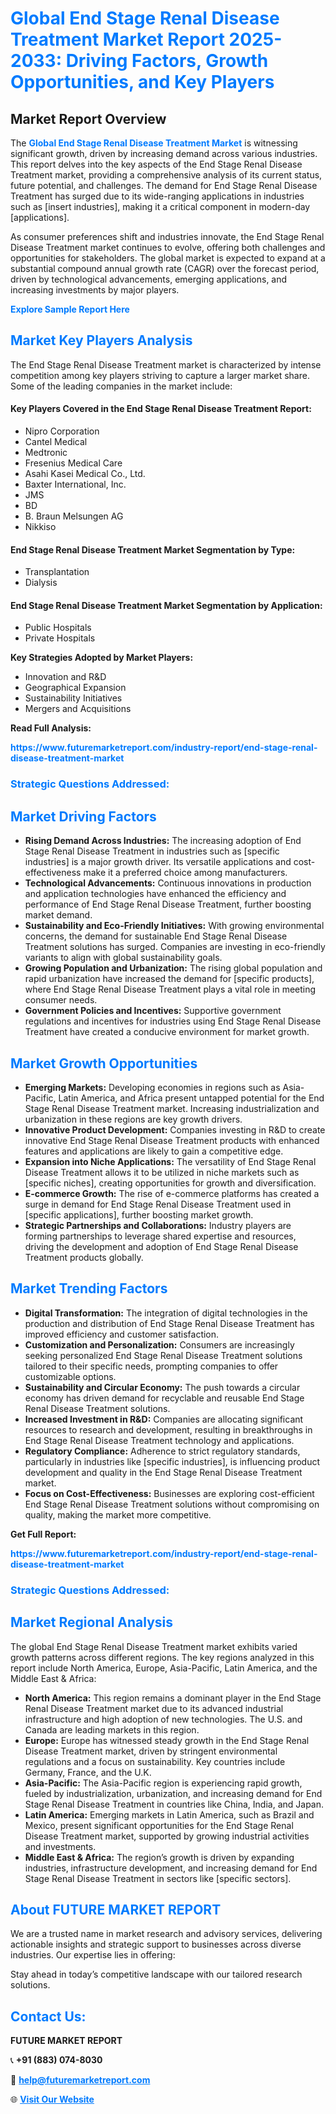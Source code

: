 <h1 style="color: #007BFF;">Global End Stage Renal Disease Treatment Market Report 2025-2033: Driving Factors, Growth Opportunities, and Key Players</h1>

<section id="overview">
<h2>Market Report Overview</h2>
<p>The <a href="https://www.futuremarketreport.com/industry-report/end-stage-renal-disease-treatment-market" style="color: #007BFF; text-decoration: none;"><strong>Global End Stage Renal Disease Treatment Market</strong></a> is witnessing significant growth, driven by increasing demand across various industries. This report delves into the key aspects of the End Stage Renal Disease Treatment market, providing a comprehensive analysis of its current status, future potential, and challenges. The demand for End Stage Renal Disease Treatment has surged due to its wide-ranging applications in industries such as [insert industries], making it a critical component in modern-day [applications].</p>
<p>As consumer preferences shift and industries innovate, the End Stage Renal Disease Treatment market continues to evolve, offering both challenges and opportunities for stakeholders. The global market is expected to expand at a substantial compound annual growth rate (CAGR) over the forecast period, driven by technological advancements, emerging applications, and increasing investments by major players.</p>
</section>

<section id="overview">
<p><a href="https://www.futuremarketreport.com/request-sample/reportId=78498" style="color: #007BFF; text-decoration: none;"><strong>Explore Sample Report Here</strong></a></p>
</section>

<section id="key-players">
<h2 style="color: #007BFF;">Market Key Players Analysis</h2>
<p>The End Stage Renal Disease Treatment market is characterized by intense competition among key players striving to capture a larger market share. Some of the leading companies in the market include:</p>
<h4>Key Players Covered in the End Stage Renal Disease Treatment Report:</h4>
<ul><li>Nipro Corporation</li><li>Cantel Medical</li><li>Medtronic</li><li>Fresenius Medical Care</li><li>Asahi Kasei Medical Co., Ltd.</li><li>Baxter International, Inc.</li><li>JMS</li><li>BD</li><li>B. Braun Melsungen AG</li><li>Nikkiso</li></ul>
<h4>End Stage Renal Disease Treatment Market Segmentation by Type:</h4>
<ul><li>Transplantation</li><li>Dialysis</li></ul>

<h4>End Stage Renal Disease Treatment Market Segmentation by Application:</h4>
<ul><li>Public Hospitals</li><li>Private Hospitals</li></ul>
<p><strong>Key Strategies Adopted by Market Players:</strong></p>
<ul>
<li>Innovation and R&D</li>
<li>Geographical Expansion</li>
<li>Sustainability Initiatives</li>
<li>Mergers and Acquisitions</li>
</ul>
</section>

<section>
<p><strong>Read Full Analysis: </strong></p><a href="https://www.futuremarketreport.com/industry-report/end-stage-renal-disease-treatment-market" style="color: #007BFF; text-decoration: none;"><strong>https://www.futuremarketreport.com/industry-report/end-stage-renal-disease-treatment-market</strong></a>
<h3 style="color: #007BFF;">Strategic Questions Addressed:</h3>
</section>

<section id="driving-factors">
<h2 style="color: #007BFF;">Market Driving Factors</h2>
<ul>
<li><strong>Rising Demand Across Industries:</strong> The increasing adoption of End Stage Renal Disease Treatment in industries such as [specific industries] is a major growth driver. Its versatile applications and cost-effectiveness make it a preferred choice among manufacturers.</li>
<li><strong>Technological Advancements:</strong> Continuous innovations in production and application technologies have enhanced the efficiency and performance of End Stage Renal Disease Treatment, further boosting market demand.</li>
<li><strong>Sustainability and Eco-Friendly Initiatives:</strong> With growing environmental concerns, the demand for sustainable End Stage Renal Disease Treatment solutions has surged. Companies are investing in eco-friendly variants to align with global sustainability goals.</li>
<li><strong>Growing Population and Urbanization:</strong> The rising global population and rapid urbanization have increased the demand for [specific products], where End Stage Renal Disease Treatment plays a vital role in meeting consumer needs.</li>
<li><strong>Government Policies and Incentives:</strong> Supportive government regulations and incentives for industries using End Stage Renal Disease Treatment have created a conducive environment for market growth.</li>
</ul>
</section>

<section id="growth-opportunities">
<h2 style="color: #007BFF;">Market Growth Opportunities</h2>
<ul>
<li><strong>Emerging Markets:</strong> Developing economies in regions such as Asia-Pacific, Latin America, and Africa present untapped potential for the End Stage Renal Disease Treatment market. Increasing industrialization and urbanization in these regions are key growth drivers.</li>
<li><strong>Innovative Product Development:</strong> Companies investing in R&D to create innovative End Stage Renal Disease Treatment products with enhanced features and applications are likely to gain a competitive edge.</li>
<li><strong>Expansion into Niche Applications:</strong> The versatility of End Stage Renal Disease Treatment allows it to be utilized in niche markets such as [specific niches], creating opportunities for growth and diversification.</li>
<li><strong>E-commerce Growth:</strong> The rise of e-commerce platforms has created a surge in demand for End Stage Renal Disease Treatment used in [specific applications], further boosting market growth.</li>
<li><strong>Strategic Partnerships and Collaborations:</strong> Industry players are forming partnerships to leverage shared expertise and resources, driving the development and adoption of End Stage Renal Disease Treatment products globally.</li>
</ul>
</section>

<section id="trending-factors">
<h2 style="color: #007BFF;">Market Trending Factors</h2>
<ul>
<li><strong>Digital Transformation:</strong> The integration of digital technologies in the production and distribution of End Stage Renal Disease Treatment has improved efficiency and customer satisfaction.</li>
<li><strong>Customization and Personalization:</strong> Consumers are increasingly seeking personalized End Stage Renal Disease Treatment solutions tailored to their specific needs, prompting companies to offer customizable options.</li>
<li><strong>Sustainability and Circular Economy:</strong> The push towards a circular economy has driven demand for recyclable and reusable End Stage Renal Disease Treatment solutions.</li>
<li><strong>Increased Investment in R&D:</strong> Companies are allocating significant resources to research and development, resulting in breakthroughs in End Stage Renal Disease Treatment technology and applications.</li>
<li><strong>Regulatory Compliance:</strong> Adherence to strict regulatory standards, particularly in industries like [specific industries], is influencing product development and quality in the End Stage Renal Disease Treatment market.</li>
<li><strong>Focus on Cost-Effectiveness:</strong> Businesses are exploring cost-efficient End Stage Renal Disease Treatment solutions without compromising on quality, making the market more competitive.</li>
</ul>
</section>

<section>
<p><strong>Get Full Report: </strong></p><a href="https://www.futuremarketreport.com/industry-report/end-stage-renal-disease-treatment-market" style="color: #007BFF; text-decoration: none;"><strong>https://www.futuremarketreport.com/industry-report/end-stage-renal-disease-treatment-market</strong></a>
<h3 style="color: #007BFF;">Strategic Questions Addressed:</h3>
</section>


<section id="regional-analysis">
<h2 style="color: #007BFF;">Market Regional Analysis</h2>
<p>The global End Stage Renal Disease Treatment market exhibits varied growth patterns across different regions. The key regions analyzed in this report include North America, Europe, Asia-Pacific, Latin America, and the Middle East & Africa:</p>
<ul>
<li><strong>North America:</strong> This region remains a dominant player in the End Stage Renal Disease Treatment market due to its advanced industrial infrastructure and high adoption of new technologies. The U.S. and Canada are leading markets in this region.</li>
<li><strong>Europe:</strong> Europe has witnessed steady growth in the End Stage Renal Disease Treatment market, driven by stringent environmental regulations and a focus on sustainability. Key countries include Germany, France, and the U.K.</li>
<li><strong>Asia-Pacific:</strong> The Asia-Pacific region is experiencing rapid growth, fueled by industrialization, urbanization, and increasing demand for End Stage Renal Disease Treatment in countries like China, India, and Japan.</li>
<li><strong>Latin America:</strong> Emerging markets in Latin America, such as Brazil and Mexico, present significant opportunities for the End Stage Renal Disease Treatment market, supported by growing industrial activities and investments.</li>
<li><strong>Middle East & Africa:</strong> The region’s growth is driven by expanding industries, infrastructure development, and increasing demand for End Stage Renal Disease Treatment in sectors like [specific sectors].</li>
</ul>
</section>

<footer>
<h2 style="color: #007BFF;">About FUTURE MARKET REPORT</h2>
<p>We are a trusted name in market research and advisory services, delivering actionable insights and strategic support to businesses across diverse industries. Our expertise lies in offering:</p>

<p>Stay ahead in today’s competitive landscape with our tailored research solutions.</p>

<h2 style="color: #007BFF;">Contact Us:</h2>
<p><strong>FUTURE MARKET REPORT</strong></p>
<p>📞 <strong>+91 (883) 074-8030</strong></p>
<p>📧 <strong><a href="mailto:help@futuremarketreport.com" style="color: #007BFF;">help@futuremarketreport.com</a></strong></p>
<p>🌐 <strong><a href="https://www.futuremarketreport.com/" style="color: #007BFF;">Visit Our Website</a></strong></p>
</footer>